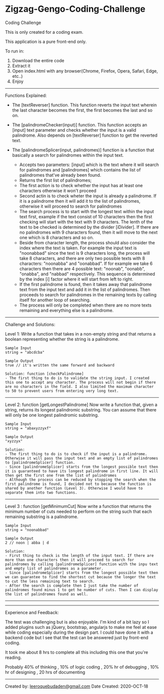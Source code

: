 # Zigzag-Gengo-Coding-Challenge
Coding Challenge

This is only created for a coding exam.

This application is a pure front-end only.

To run in:
1. Download the entire code
2. Extract it
3. Open index.html with any browser(Chrome, Firefox, Opera, Safari, Edge, etc..)
4. Enjoy


*********************************************************************************

Functions Explained:

- The [textReverser] function. This function reverts the input text wherein the last character becomes the first, the first becomes the last and so on.

- The [palindromeChecker(input)] function. This function accepts an [input] text parameter and checks whether the input is a valid palindrome. Also depends on [textReverser] function to get the reverted text.

- The [palindromeSplicer(input, palindromes)] function is a function that basically a search for palindromes within the input text. 
	- Accepts two parameters: [input] which is the text where it will search for palindromes and [palindromes] which contains the list of palindromes that've already been found.
	- Returns the first list of palindromes;
	- The first action is to check whether the input has at least one characters otherwise it won't proceed
	- Second actin is to check wheter the input is already a palindrome. If it is a palindrome then it will add it to the list of palindromes, otherwise it will proceed to search for palindromes
	- The search process is to start with the longest text within the input text first, example if the text consist of 10 characters then the first checking will start with the text with 9 characters. The lenth of the text to be checked is determined by the divider [iDivider]. If there are no palindromes with 9 characters found, then it will move to the next one which is 8 characters and so on.
	- Beside from character length, the process should also consider the index where the text is taken. For example the input text is "noonabbad" since the text is 9 characters long, the process will take 8 characters, and there are only two possible texts with 8 characters: "noonabba" and "oonabbad". If for example we take 6 characters then there are 4 possible text: "noonab", "oonabb", "onabba", and "nabbad" respectively. This sequence is determined by the index [i] factor where it will start from left to right.
	- If the first palindrome is found, then it takes away that palindrome text from the input text and add it in the list of palindromes. Then proceeds to search for palindromes in the remaining texts by calling itself for another loop of searching.
	- The process will only be completed when there are no more texts remaining and everything else is a palindrome.


*********************************************************************************	

Challenge and Solutions:

Level 1:
	Write a function that takes in a non-empty string and that returns a boolean representing whether the string is a palindrome.
	
	Sample Input
	string = "abcdcba"
	
	Sample Output
	true // it's written the same forward and backward
	
	Solution: function [checkPalindrome]
	- The first thing to do is to validate the string input. I created this one to accept any character. The process will not begin if there are no characters in the field. I also limited the maximum character to 50 to prevent users from entering very long text.

----------------------------------------------------


Level 2: function [getLongestPalindrome]
	Now write a function that, given a string, returns its longest palindromic substring.
	You can assume that there will only be one longest palindromic substring. 

	Sample Input
	string = "abaxyzzyxf" 

	Sample Output
	"xyzzyx"
	
	Solution:
	- The first thing to do is to check if the input is a palindrome. Otherwise it will pass the input text and an empty list of palindromes to [palindromeSplicer] function.
	- Since [palindromeSplicer] starts from the longest possible text then it is guaranteed to have its longest palindrome in first line. It will then get the first one from the list of palindromes
	- Although the process can be reduced by stopping the search when the first palindrome is found, I decided not to because the function is shared by another function (Level 3). Otherwise I would have to separate them into two functions.

----------------------------------------------------


Level 3 : function [getMinimumCut]
	Now write a function that returns the minimum number of cuts needed to perform on the string such that each remaining substring is a palindrome.
	
	Sample Input
	string = "noonabbad"
	
	Sample Output
	2 // noon | abba | d

	Solution:
	- First thing to check is the length of the input text. If there are more than one characters then it will proceed to search for palindromes by calling [palindromeSplicer] function with the inpu text and empty list of palindromes as a parameter.
	- Since [palindromeSplicer] starts from the longest possible text then we can guarantee to find the shortest cut because the longer the text to cut the less remaining text to search.
	- After the search is complete then I just take the number of palindromes found minus 1 to get he number of cuts. Then I can display the list of palindromes found as well.
	
----------------------------------------------------
	
*********************************************************************************	

Experience and Feedback:

The test was challenging but is also enjoyable. I'm kind of a bit lazy so I added plugins such as jQuery, bootstrap, angularjs to make me feel at ease while coding especially during the design part. I could have done it with a backend code but I see that the test can be answered just by front-end coding.

It took me about 8 hrs to complete all this including this one that you're reading. 

Probably 40% of thinking
	, 10% of logic coding
	, 20% hr of debugging
	, 10% hr of designing
	, 20 hrs of documenting

----------------------------------------------------


Created by: leeroquebudaden@gmail.com 
Date Created: 2020-OCT-18
